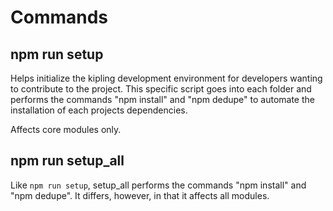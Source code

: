 # Commands

## npm run setup

Helps initialize the kipling development environment for developers wanting to contribute to the project.  This specific script goes into each folder and performs the commands "npm install" and "npm dedupe" to automate the installation of each projects dependencies.

Affects core modules only.

## npm run setup_all

Like `npm run setup`, setup_all performs the commands "npm install" and "npm dedupe". It differs, however, in that it affects all modules.

